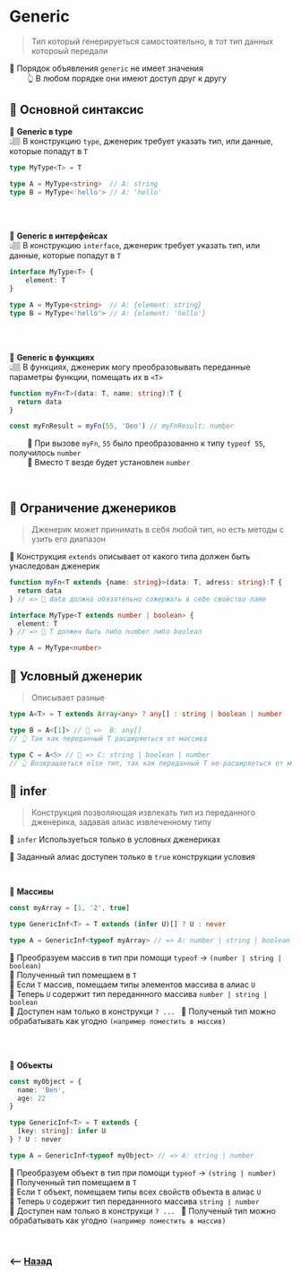 # Generic
> Тип который генерируеться самостоятельно, в тот тип данных котороый передали

🔹 Порядок объявления `generic` не имеет значения  
&emsp;&emsp; 👆 В любом порядке они имеют доступ друг к другу       

## 🚩 Основной синтаксис

💠 **Generic в type**   
👆🏽 В конструкцию `type`, дженерик требует указать тип, или данные, которые попадут в `T`

```typescript
type MyType<T> = T

type A = MyType<string>  // A: string
type B = MyType<'hello'> // A: 'hello'
```

<br>
<br>

💠 **Generic в интерфейсах**   
👆🏽 В конструкцию `interface`, дженерик требует указать тип, или данные, которые попадут в `T`

```typescript
interface MyType<T> {
    element: T
}

type A = MyType<string>  // A: {element: string}
type B = MyType<'hello'> // A: {element: 'hello'}
```

<br>
<br>

💠 **Generic в функциях**   
👆🏽 В функциях, дженерик могу преобразовывать переданные параметры функции, помещать их в `<T>`

```typescript
function myFn<T>(data: T, name: string):T {
  return data
}

const myFnResult = myFn(55, 'Den') // myFnResult: number
``` 
&emsp;&emsp; 🎯 При вызове `myFn`, `55` было преобразованно к типу `typeof 55`, получилось `number`  
&emsp;&emsp; 🎯 Вместо `T` везде будет установлен `number`

<br>

## 🚩 Ограничение дженериков
> Дженерик может принимать в себя любой тип, но есть методы с узить его диапазон

🔹 Конструкция `extends` описывает от какого типа должен быть унаследован дженерик

```typescript
function myFn<T extends {name: string}>(data: T, adress: string):T {
  return data
} // => 🎯 data должна обязательно сожержать в себе свойство name

interface MyType<T extends number | boolean> {
  element: T
} // => 🎯 T должен быть либо number либо boolean

type A = MyType<number>
```        

## 🚩 Условный дженерик
> Описывает разные 

```typescript
type A<T> = T extends Array<any> ? any[] : string | boolean | number

type B = A<[1]> // 🎯 =>  B: any[] 
// 👆 Так как переданный T расширяеться от массива

type C = A<5> // 🎯 => C: string | boolean | number
// 👆 Возвращаеться else тип, так как переданный T не расширяеться от массива
```

## 🚩 infer
> Конструкция позволяющая извлекать тип из переданного дженерика, задавая алиас извлеченному типу

🔹 `infer` Используеться только в условных дженериках       

🔹 Заданный алиас доступен только в `true` конструкции условия       

<br>

💠 **Массивы**     

```typescript
const myArray = [1, '2', true]

type GenericInf<T> = T extends (infer U)[] ? U : never 

type A = GenericInf<typeof myArray> // => A: number | string | boolean
```
🎯 Преобразуем массив в тип при помощи `typeof` -> `(number | string | boolean)`      
🎯 Полученный тип помещаем в `T`      
🎯 Если `T` массив, помещаем типы элементов массива в алиас `U`  
🎯 Теперь `U` содержит тип переданнного массива `number | string | boolean`  
🎯 Доступен нам только в конструкци `? ... `
🎯 Полученый тип можно обрабатывать как угодно `(например поместить в массив)`
       
<br>
<br>

💠 **Объекты**     
```typescript
const myObject = {
  name: 'Ben',
  age: 22
}

type GenericInf<T> = T extends {
  [key: string]: infer U
} ? U : never

type A = GenericInf<typeof myObject> // => A: string | number
```
🎯 Преобразуем объект в тип при помощи `typeof` -> `(string | number)`      
🎯 Полученный тип помещаем в `T`      
🎯 Если `T` объект, помещаем типы всех свойств объекта в алиас `U`  
🎯 Теперь `U` содержит тип переданнного массива `string | number`  
🎯 Доступен нам только в конструкци `? ... `
🎯 Полученый тип можно обрабатывать как угодно `(например поместить в массив)`

<br>

### ⟵ **<a href="../../readme.md">Назад</a>**